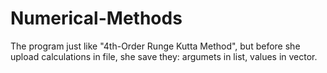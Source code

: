 # Numerical-Methods
The program just like "4th-Order Runge Kutta Method", but before she upload calculations in file, she save they: argumets in list<double>, values in vector<double>.